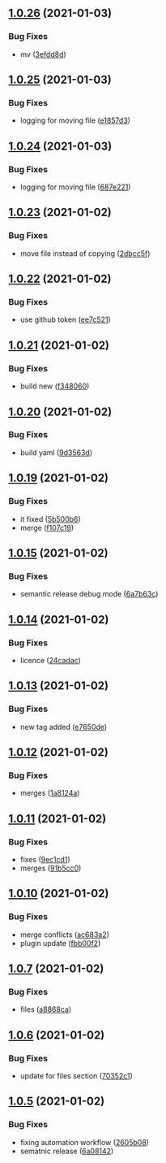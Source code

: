 ## [1.0.26](https://github.com/forsti0506/a11y-sitechecker/compare/v1.0.25...v1.0.26) (2021-01-03)


### Bug Fixes

* mv ([3efdd8d](https://github.com/forsti0506/a11y-sitechecker/commit/3efdd8d7ed6862ceeba094433c437eed006abc79))

## [1.0.25](https://github.com/forsti0506/a11y-sitechecker/compare/v1.0.24...v1.0.25) (2021-01-03)


### Bug Fixes

* logging for moving file ([e1857d3](https://github.com/forsti0506/a11y-sitechecker/commit/e1857d339aaa085eb5329b284c51af9b71a60c66))

## [1.0.24](https://github.com/forsti0506/a11y-sitechecker/compare/v1.0.23...v1.0.24) (2021-01-03)


### Bug Fixes

* logging for moving file ([687e221](https://github.com/forsti0506/a11y-sitechecker/commit/687e221e0a6c7603f051fd413cc450270338a959))

## [1.0.23](https://github.com/forsti0506/a11y-sitechecker/compare/v1.0.22...v1.0.23) (2021-01-02)


### Bug Fixes

* move file instead of copying ([2dbcc5f](https://github.com/forsti0506/a11y-sitechecker/commit/2dbcc5f9b491292312ccc16f315951c0e4f1a872))

## [1.0.22](https://github.com/forsti0506/a11y-sitechecker/compare/v1.0.21...v1.0.22) (2021-01-02)


### Bug Fixes

* use github token ([ee7c521](https://github.com/forsti0506/a11y-sitechecker/commit/ee7c52185b12de38042b6bf0352467f87e8a4bb2))

## [1.0.21](https://github.com/forsti0506/a11y-sitechecker/compare/v1.0.20...v1.0.21) (2021-01-02)


### Bug Fixes

* build new ([f348060](https://github.com/forsti0506/a11y-sitechecker/commit/f34806037247675561d6d28e9007f5df07494cb5))

## [1.0.20](https://github.com/forsti0506/a11y-sitechecker/compare/v1.0.19...v1.0.20) (2021-01-02)


### Bug Fixes

* build yaml ([9d3563d](https://github.com/forsti0506/a11y-sitechecker/commit/9d3563dbdbc98373dd390d6306e6801654412980))

## [1.0.19](https://github.com/forsti0506/a11y-sitechecker/compare/v1.0.18...v1.0.19) (2021-01-02)


### Bug Fixes

* it fixed ([5b500b6](https://github.com/forsti0506/a11y-sitechecker/commit/5b500b6f49b9e26d9a23bb12174081a1253ad7ec))
* merge ([f107c19](https://github.com/forsti0506/a11y-sitechecker/commit/f107c190c263d9cd6415b6c8c0a3345c43763eb0))

## [1.0.15](https://github.com/forsti0506/a11y-sitechecker/compare/v1.0.14...v1.0.15) (2021-01-02)


### Bug Fixes

* semantic release debug mode ([6a7b63c](https://github.com/forsti0506/a11y-sitechecker/commit/6a7b63cfa5051bb60cee7c02ebe76c1bf65a32f9))

## [1.0.14](https://github.com/forsti0506/a11y-sitechecker/compare/v1.0.13...v1.0.14) (2021-01-02)


### Bug Fixes

* licence ([24cadac](https://github.com/forsti0506/a11y-sitechecker/commit/24cadac4d59f6b6c4d12e7fe9165f5d8fcf3a643))

## [1.0.13](https://github.com/forsti0506/a11y-sitechecker/compare/v1.0.12...v1.0.13) (2021-01-02)


### Bug Fixes

* new tag added ([e7650de](https://github.com/forsti0506/a11y-sitechecker/commit/e7650de21391de99f57b32938720445cd72c5130))

## [1.0.12](https://github.com/forsti0506/a11y-sitechecker/compare/v1.0.11...v1.0.12) (2021-01-02)


### Bug Fixes

* merges ([1a8124a](https://github.com/forsti0506/a11y-sitechecker/commit/1a8124aeff72af11563d11814ebb8cf001b21479))

## [1.0.11](https://github.com/forsti0506/a11y-sitechecker/compare/v1.0.10...v1.0.11) (2021-01-02)


### Bug Fixes

* fixes ([9ec1cd1](https://github.com/forsti0506/a11y-sitechecker/commit/9ec1cd135a9006ce4a66686430d92bed77aa59ad))
* merges ([91b5cc0](https://github.com/forsti0506/a11y-sitechecker/commit/91b5cc0912759d02a0eb86635bf55bc0a9a64bef))

## [1.0.10](https://github.com/forsti0506/a11y-sitechecker/compare/v1.0.9...v1.0.10) (2021-01-02)


### Bug Fixes

* merge conflicts ([ac683a2](https://github.com/forsti0506/a11y-sitechecker/commit/ac683a2fec96a23bc158b65b2bd495f06854001e))
* plugin update ([fbb00f2](https://github.com/forsti0506/a11y-sitechecker/commit/fbb00f229187713434e548e7bebd30195a526a3a))

## [1.0.7](https://github.com/forsti0506/a11y-sitechecker/compare/v1.0.6...v1.0.7) (2021-01-02)


### Bug Fixes

* files ([a8868ca](https://github.com/forsti0506/a11y-sitechecker/commit/a8868caa1a0f73814f508d36346c23492c92a07d))

## [1.0.6](https://github.com/forsti0506/a11y-sitechecker/compare/v1.0.5...v1.0.6) (2021-01-02)


### Bug Fixes

* update for files section ([70352c1](https://github.com/forsti0506/a11y-sitechecker/commit/70352c142c4b5fc48ca943fd5bb9d0bc733e8b3b))

## [1.0.5](https://github.com/forsti0506/a11y-sitechecker/compare/v1.0.4...v1.0.5) (2021-01-02)


### Bug Fixes

* fixing automation workflow ([2605b08](https://github.com/forsti0506/a11y-sitechecker/commit/2605b08cf41326c34d65d30289f904995425799f))
* sematnic release ([6a08142](https://github.com/forsti0506/a11y-sitechecker/commit/6a081421817ff2f32a5317c126f80592dd66aefc))
